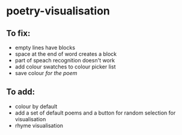 # poetry-visualisation

## To fix:
- empty lines have blocks
- space at the end of word creates a block 
- part of speach recognition doesn't work
- add colour swatches to colour picker list
- save colour *for the poem*

## To add:
- colour by default
- add a set of default poems and a button for random selection for visualisation
- rhyme visualisation


